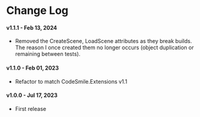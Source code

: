 # Change Log

#### v1.1.1 - Feb 13, 2024

- Removed the CreateScene, LoadScene attributes as they break builds. The reason I once created them no longer occurs (object duplication or remaining between tests).
 
#### v1.1.0 - Feb 01, 2023

- Refactor to match CodeSmile.Extensions v1.1

#### v1.0.0 - Jul 17, 2023

- First release
